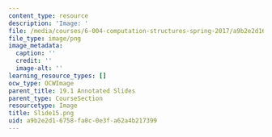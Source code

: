 ```yaml
---
content_type: resource
description: 'Image: '
file: /media/courses/6-004-computation-structures-spring-2017/a9b2e2d16758fa0c0e3fa62a4b217399_Slide15.png
file_type: image/png
image_metadata:
  caption: ''
  credit: ''
  image-alt: ''
learning_resource_types: []
ocw_type: OCWImage
parent_title: 19.1 Annotated Slides
parent_type: CourseSection
resourcetype: Image
title: Slide15.png
uid: a9b2e2d1-6758-fa0c-0e3f-a62a4b217399
---
```


